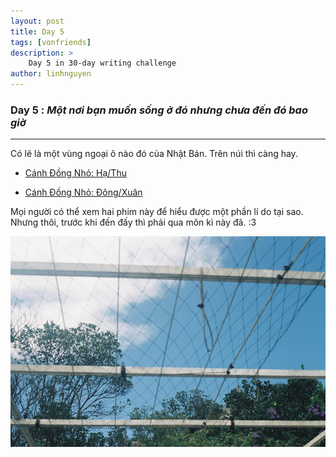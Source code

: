 ```yaml
---
layout: post
title: Day 5
tags: [vonfriends]
description: >
    Day 5 in 30-day writing challenge 
author: linhnguyen
---
```

### Day 5 : _Một nơi bạn muốn sống ở đó nhưng chưa đến đó bao giờ_ 
---
Có lẽ là một vùng ngoại ô nào đó của Nhật Bản. Trên núi thì càng hay.

- [Cánh Đồng Nhỏ: Hạ/Thu](http://www.phimmoi.net/phim/canh-dong-nho-ha-thu-3631/)

- [Cánh Đồng Nhỏ: Đông/Xuân](http://www.phimmoi.net/phim/canh-dong-nho-dong-xuan-3633/)

Mọi người có thể xem hai phim này để hiểu được một phần lí do tại sao. 
Nhưng thôi, trước khi đến đấy thì phải qua môn kì này đã. :3

<img src="/assets/img/day5.jpg" width="680">

